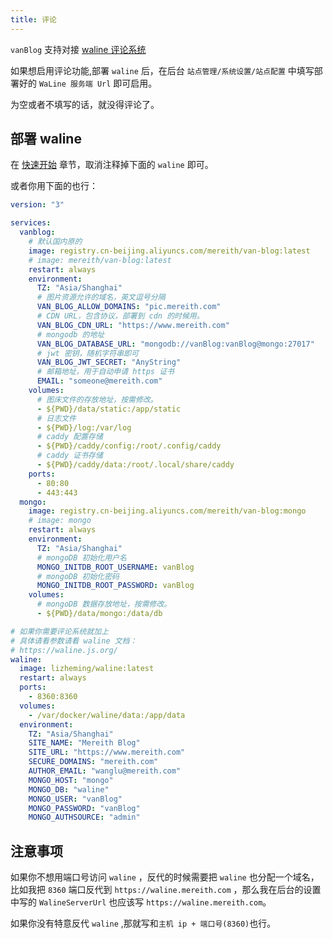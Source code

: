 ```yaml
---
title: 评论
---
```


`vanBlog` 支持对接 [waline 评论系统](https://waline.js.org/)

如果想启用评论功能,部署 `waline` 后，在后台 `站点管理/系统设置/站点配置` 中填写部署好的 `WaLine 服务端 Url` 即可启用。

为空或者不填写的话，就没得评论了。

## 部署 waline

在 [快速开始](/guide/docker.md) 章节，取消注释掉下面的 `waline` 即可。

或者你用下面的也行：

```yaml
version: "3"

services:
  vanblog:
    # 默认国内原的
    image: registry.cn-beijing.aliyuncs.com/mereith/van-blog:latest
    # image: mereith/van-blog:latest
    restart: always
    environment:
      TZ: "Asia/Shanghai"
      # 图片资源允许的域名，英文逗号分隔
      VAN_BLOG_ALLOW_DOMAINS: "pic.mereith.com"
      # CDN URL，包含协议，部署到 cdn 的时候用。
      VAN_BLOG_CDN_URL: "https://www.mereith.com"
      # mongodb 的地址
      VAN_BLOG_DATABASE_URL: "mongodb://vanBlog:vanBlog@mongo:27017"
      # jwt 密钥，随机字符串即可
      VAN_BLOG_JWT_SECRET: "AnyString"
      # 邮箱地址，用于自动申请 https 证书
      EMAIL: "someone@mereith.com"
    volumes:
      # 图床文件的存放地址，按需修改。
      - ${PWD}/data/static:/app/static
      # 日志文件
      - ${PWD}/log:/var/log
      # caddy 配置存储
      - ${PWD}/caddy/config:/root/.config/caddy
      # caddy 证书存储
      - ${PWD}/caddy/data:/root/.local/share/caddy
    ports:
      - 80:80
      - 443:443
  mongo:
    image: registry.cn-beijing.aliyuncs.com/mereith/van-blog:mongo
    # image: mongo
    restart: always
    environment:
      TZ: "Asia/Shanghai"
      # mongoDB 初始化用户名
      MONGO_INITDB_ROOT_USERNAME: vanBlog
      # mongoDB 初始化密码
      MONGO_INITDB_ROOT_PASSWORD: vanBlog
    volumes:
      # mongoDB 数据存放地址，按需修改。
      - ${PWD}/data/mongo:/data/db

# 如果你需要评论系统就加上
# 具体请看参数请看 waline 文档：
# https://waline.js.org/
waline:
  image: lizheming/waline:latest
  restart: always
  ports:
    - 8360:8360
  volumes:
    - /var/docker/waline/data:/app/data
  environment:
    TZ: "Asia/Shanghai"
    SITE_NAME: "Mereith Blog"
    SITE_URL: "https://www.mereith.com"
    SECURE_DOMAINS: "mereith.com"
    AUTHOR_EMAIL: "wanglu@mereith.com"
    MONGO_HOST: "mongo"
    MONGO_DB: "waline"
    MONGO_USER: "vanBlog"
    MONGO_PASSWORD: "vanBlog"
    MONGO_AUTHSOURCE: "admin"
```

## 注意事项

如果你不想用端口号访问 `waline` ，反代的时候需要把 `waline` 也分配一个域名，比如我把 `8360` 端口反代到 `https://waline.mereith.com` ，那么我在后台的设置中写的 `WalineServerUrl` 也应该写 `https://waline.mereith.com`。

如果你没有特意反代 `waline` ,那就写和`主机 ip + 端口号(8360)`也行。
